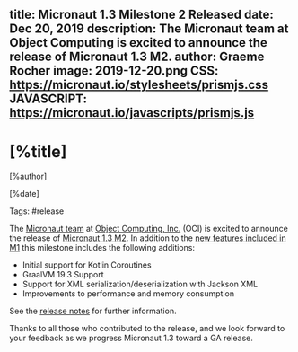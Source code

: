title: Micronaut 1.3 Milestone 2 Released
date: Dec 20, 2019 
description: The Micronaut team at Object Computing is excited to announce the release of Micronaut 1.3 M2.
author: Graeme Rocher 
image: 2019-12-20.png
CSS: https://micronaut.io/stylesheets/prismjs.css
JAVASCRIPT: https://micronaut.io/javascripts/prismjs.js
---

# [%title]

[%author]

[%date] 

Tags: #release

The [Micronaut team](https://objectcomputing.com/products/2gm-team) at [Object Computing, Inc.](https://objectcomputing.com/) (OCI) is excited to announce the release of [Micronaut 1.3 M2](https://github.com/micronaut-projects/micronaut-core/releases/tag/v1.3.0.M2). In addition to the [new features included in M1](/blog/2019-11-21-micronaut-13-milestone-1-released.html) this milestone includes the following additions:

*   Initial support for Kotlin Coroutines
*   GraalVM 19.3 Support
*   Support for XML serialization/deserialization with Jackson XML
*   Improvements to performance and memory consumption

See the [release notes](https://docs.micronaut.io/1.3.0.M2/guide/index.html#whatsNew) for further information.

Thanks to all those who contributed to the release, and we look forward to your feedback as we progress Micronaut 1.3 toward a GA release.
